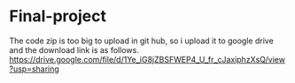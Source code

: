 # Final-project

The code zip is too big to upload in git hub, so i upload it to google drive and the download link is as follows.
https://drive.google.com/file/d/1Ye_iG8jZBSFWEP4_U_fr_cJaxiphzXsQ/view?usp=sharing
